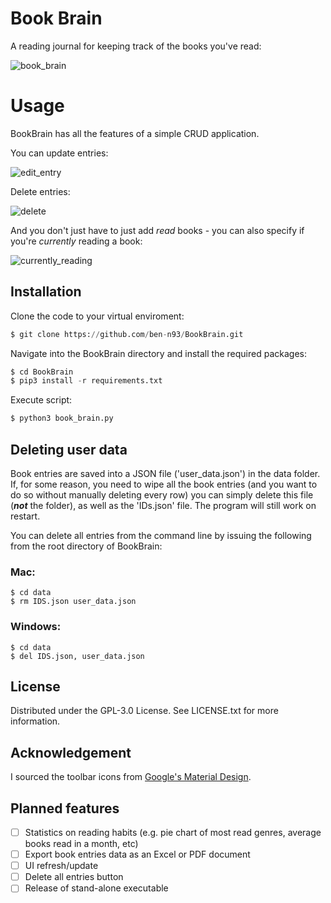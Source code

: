 # Book Brain

A reading journal for keeping track of the books you've read:

![book_brain](https://user-images.githubusercontent.com/84557025/149754398-6dd0a2d0-8e29-4d69-b0db-81968c29f897.gif)

# Usage

BookBrain has all the features of a simple CRUD application.

You can update entries:

![edit_entry](https://user-images.githubusercontent.com/84557025/149754602-4e833b00-a935-47c0-882d-042edf3f85fa.gif)

Delete entries:

![delete](https://user-images.githubusercontent.com/84557025/149754582-a7af104e-1f24-4eee-b5b5-0c76fae131bc.gif)

And you don't just have to just add _read_ books - you can also specify if you're _currently_ reading a book:

![currently_reading](https://user-images.githubusercontent.com/84557025/149755872-9b689195-f17c-48c7-bfaf-ac349b1e82d0.gif)

## Installation

Clone the code to your virtual enviroment:

``` python
$ git clone https://github.com/ben-n93/BookBrain.git
```
Navigate into the BookBrain directory and install the required packages:

```python
$ cd BookBrain
$ pip3 install -r requirements.txt
```

Execute script:
```python
$ python3 book_brain.py
```

## Deleting user data

Book entries are saved into a JSON file ('user_data.json') in the data folder. If, for some reason, you need to wipe all the book entries (and you want to do so without manually deleting every row) you can simply delete this file (**_not_** the folder), as well as the 'IDs.json' file. The program will still work on restart.

You can delete all entries from the command line by issuing the following from the root directory of BookBrain:

### Mac:
```
$ cd data
$ rm IDS.json user_data.json
```
### Windows:
```
$ cd data
$ del IDS.json, user_data.json
```

## License

Distributed under the GPL-3.0 License. See LICENSE.txt for more information.

## Acknowledgement

I sourced the toolbar icons from [Google's Material Design](https://fonts.google.com/icons).

## Planned features
- [ ] Statistics on reading habits (e.g. pie chart of most read genres, average books read in a month, etc)
- [ ] Export book entries data as an Excel or PDF document
- [ ] UI refresh/update
- [ ] Delete all entries button
- [ ] Release of stand-alone executable
